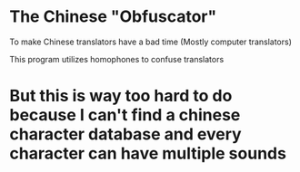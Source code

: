 # The Chinese "Obfuscator"
To make Chinese translators have a bad time
(Mostly computer translators)

This program utilizes homophones to confuse translators 

# But this is way too hard to do because I can't find a chinese character database and every character can have multiple sounds 